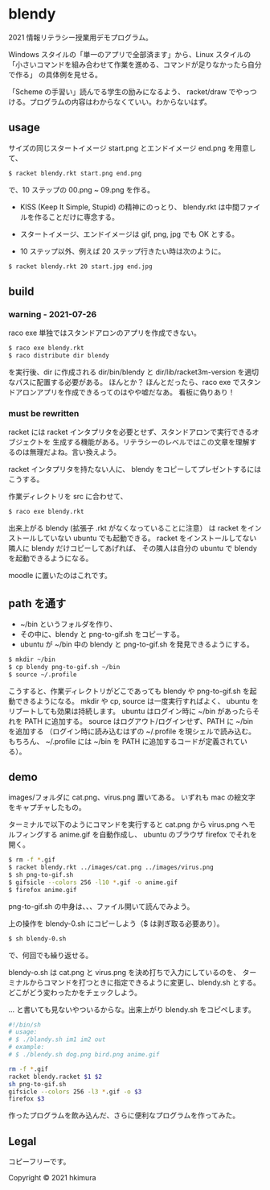 # blendy

2021 情報リテラシー授業用デモプログラム。

Windows スタイルの「単一のアプリで全部済ます」から、Linux スタイルの
「小さいコマンドを組み合わせて作業を進める、コマンドが足りなかったら自分で作る」
の具体例を見せる。

「Scheme の手習い」読んでる学生の励みになるよう、
racket/draw でやっつける。プログラムの内容はわからなくていい。わからないはず。

## usage

サイズの同じスタートイメージ start.png とエンドイメージ end.png を用意して、

```sh
$ racket blendy.rkt start.png end.png
```
で、10 ステップの 00.png ~ 09.png を作る。

* KISS (Keep It Simple, Stupid) の精神にのっとり、
  blendy.rkt は中間ファイルを作ることだけに専念する。

* スタートイメージ、エンドイメージは gif, png, jpg でも OK とする。

* 10 ステップ以外、例えば 20 ステップ行きたい時は次のように。

```sh
$ racket blendy.rkt 20 start.jpg end.jpg
```

## build

### warning - 2021-07-26

raco exe 単独ではスタンドアロンのアプリを作成できない。

```sh
$ raco exe blendy.rkt
$ raco distribute dir blendy
```
を実行後、dir に作成される
dir/bin/blendy と dir/lib/racket3m-version を適切なパスに配置する必要がある。
ほんとか？
ほんとだったら、raco exe でスタンドアロンアプリを作成できるってのはやや嘘だなあ。
看板に偽りあり！

### must be rewritten

racket には racket インタプリタを必要とせず、スタンドアロンで実行できるオブジェクトを
生成する機能がある。リテラシーのレベルではこの文章を理解するのは無理だよね。言い換えよう。

racket インタプリタを持たない人に、
blendy をコピーしてプレゼントするにはこうする。

作業ディレクトリを src に合わせて、

```sh
$ raco exe blendy.rkt
```

出来上がる blendy (拡張子 .rkt がなくなっていることに注意）
は racket をインストールしていない ubuntu でも起動できる。
racket をインストールしてない隣人に blendy だけコピーしてあげれば、
その隣人は自分の ubuntu で blendy を起動できるようになる。

moodle に置いたのはこれです。

## path を通す

* ~/bin というフォルダを作り、
* その中に、blendy と png-to-gif.sh をコピーする。
* ubuntu が ~/bin 中の blendy と png-to-gif.sh を発見できるようにする。

```sh
$ mkdir ~/bin
$ cp blendy png-to-gif.sh ~/bin
$ source ~/.profile
```

こうすると、作業ディレクトリがどこであっても
blendy や png-to-gif.sh を起動できるようになる。
mkdir や cp, source は一度実行すればよく、
ubuntu をリブートしても効果は持続します。
ubuntu はログイン時に ~/bin があったらそれを PATH に追加する。
source はログアウト/ログインせず、PATH に ~/bin を追加する
（ログイン時に読み込むはずの ~/.profile を現シェルで読み込む。
もちろん、
~/.profile には ~/bin を PATH に追加するコードが定義されている）。

## demo

images/フォルダに cat.png、virus.png 置いてある。
いずれも mac の絵文字をキャプチャしたもの。

ターミナルで以下のようにコマンドを実行すると
cat.png から virus.png へモルフィングする anime.gif を自動作成し、
ubuntu のブラウザ firefox でそれを開く。

```sh
$ rm -f *.gif
$ racket blendy.rkt ../images/cat.png ../images/virus.png
$ sh png-to-gif.sh
$ gifsicle --colors 256 -l10 *.gif -o anime.gif
$ firefox anime.gif
```
png-to-gif.sh の中身は、、、ファイル開いて読んでみよう。

上の操作を blendy-0.sh にコピーしよう（$ は剥ぎ取る必要あり）。

```sh
$ sh blendy-0.sh
```

で、何回でも繰り返せる。

blendy-o.sh は cat.png と virus.png を決め打ちで入力にしているのを、
ターミナルからコマンドを打つときに指定できるように変更し、blendy.sh とする。
どこがどう変わったかをチェックしよう。

... と書いても見ないやついるからな。出来上がり blendy.sh をコピペします。

```sh
#!/bin/sh
# usage:
# $ ./blandy.sh im1 im2 out
# example:
# $ ./blendy.sh dog.png bird.png anime.gif

rm -f *.gif
racket blendy.racket $1 $2
sh png-to-gif.sh
gifsicle --colors 256 -l3 *.gif -o $3
firefox $3
```

作ったプログラムを飲み込んだ、さらに便利なプログラムを作ってみた。

## Legal

コピーフリーです。

Copyright © 2021 hkimura
